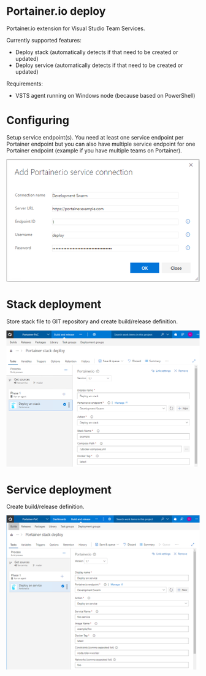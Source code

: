 # Portainer.io deploy
Portainer.io extension for Visual Studio Team Services.

Currently supported features:
- Deploy stack (automatically detects if that need to be created or updated)
- Deploy service (automatically detects if that need to be created or updated)

Requirements:
- VSTS agent running on Windows node (because based on PowerShell)


# Configuring
Setup service endpoint(s). You need at least one service endpoint per Portainer endpoint but you can also have multiple service endpoint for one Portainer endpoint (example if you have multiple teams on Portainer).

![Service endpoint](images/service-endpoint.png)

# Stack deployment
Store stack file to GIT repository and create build/release definition.

![Stack deloyment](images/stack-deployment.png)

# Service deployment
Create build/release definition.

![Service deployment](images/service-deployment.png)
